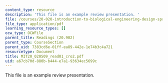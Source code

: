```yaml
---
content_type: resource
description: 'This file is an example review presentation. '
file: /courses/20-020-introduction-to-biological-engineering-design-spring-2009/a67cb70d880bb444e7a193634ec5699c_MIT20_020S09_read01_cro2.pdf
file_type: application/pdf
learning_resource_types: []
ocw_type: OCWFile
parent_title: Readings (20.902)
parent_type: CourseSection
parent_uid: 7383cd6e-01ff-ea89-442e-1e74b3c4a721
resourcetype: Document
title: MIT20_020S09_read01_cro2.pdf
uid: a67cb70d-880b-b444-e7a1-93634ec5699c
---
```

This file is an example review presentation. 

